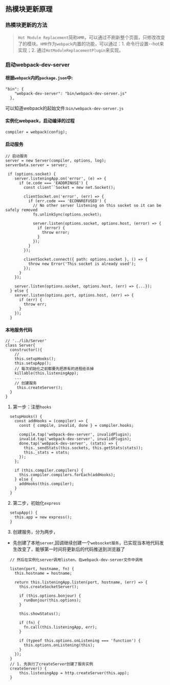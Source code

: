 ## 热模块更新原理
### 热模块更新的方法
> `Hot Module Replacement`简称`HMR`，可以通过不刷新整个页面，只修改改变了的模块。`HMR`作为`webpack`内置的功能，可以通过：1. 命令行设置--hot来实现；2. 通过`HotModuleReplacementPlugin`来实现。

### 启动webpack-dev-server
#### 根据`webpack`内的`package.json`中:
```
"bin": {
    "webpack-dev-server": "bin/webpack-dev-server.js"
  },
```
可以知道webpack的起始文件:`bin/webpack-dev-server.js`

#### 实例化webpack，启动编译的过程

```
compiler = webpack(config);

```
#### 启动服务

```
// 启动服务
server = new Server(compiler, options, log);
serverData.server = server;

 if (options.socket) {
    server.listeningApp.on('error', (e) => {
      if (e.code === 'EADDRINUSE') {
        const client``Socket = new net.Socket();

        clientSocket.on('error', (err) => {
          if (err.code === 'ECONNREFUSED') {
            // No other server listening on this socket so it can be safely removed
            fs.unlinkSync(options.socket);

            server.listen(options.socket, options.host, (error) => {
              if (error) {
                throw error;
              }
            });
          }
        });

        clientSocket.connect({ path: options.socket }, () => {
          throw new Error('This socket is already used');
        });
      }
    });

    server.listen(options.socket, options.host, (err) => {...});
  } else {
    server.listen(options.port, options.host, (err) => {
      if (err) {
        throw err;
      }
    });
  }
```

#### 本地服务代码
```
// '../lib/Server'
class Server{
  constructor(){
    //
    this.setupHooks();
    this.setupApp();
    // 每次初始化之前都要先把原有的进程给杀掉
    killable(this.listeningApp);
    ...
    // 创建服务
     this.createServer();
  }
}
```
1. 第一步：注册`hooks`
```
  setupHooks() {
    const addHooks = (compiler) => {
      const { compile, invalid, done } = compiler.hooks;

      compile.tap('webpack-dev-server', invalidPlugin);
      invalid.tap('webpack-dev-server', invalidPlugin);
      done.tap('webpack-dev-server', (stats) => {
        this._sendStats(this.sockets, this.getStats(stats));
        this._stats = stats;
      });
    };

    if (this.compiler.compilers) {
      this.compiler.compilers.forEach(addHooks);
    } else {
      addHooks(this.compiler);
    }
  }
```
2. 第二步，初始化`express`
```
  setupApp() {
    this.app = new express();
  }

```
3. 创建服务，分为两步，
  - 先创建了本地`server`,回调继续创建一个`websocket服务`，已实现当本地代码发生改变了，能够第一时间将更新后的代码推送到浏览器了

```
  // 然后在实例化server调用listen，在webpack-dev-server文件中调用
  
  listen(port, hostname, fn) {
    this.hostname = hostname;

    return this.listeningApp.listen(port, hostname, (err) => {
      this.createSocketServer();

      if (this.options.bonjour) {
        runBonjour(this.options);
      }

      this.showStatus();

      if (fn) {
        fn.call(this.listeningApp, err);
      }

      if (typeof this.options.onListening === 'function') {
        this.options.onListening(this);
      }
    });
  }
  // 1. 先执行了createServer创建了服务实例
  createServer() {
      this.listeningApp = http.createServer(this.app);
  }
```


